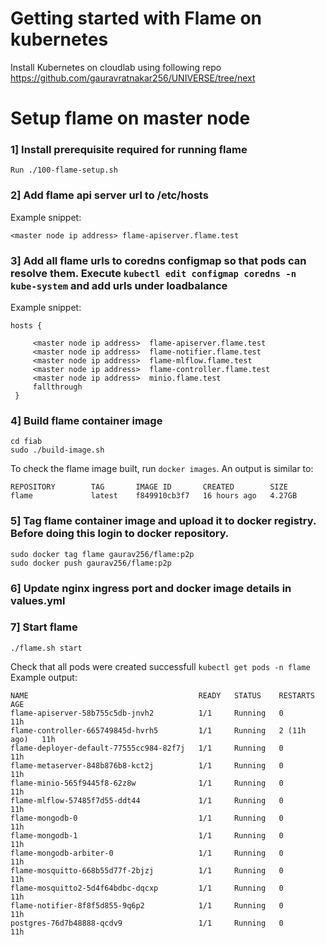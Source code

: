 # Getting started with Flame on kubernetes 


Install Kubernetes on cloudlab using following repo https://github.com/gauravratnakar256/UNIVERSE/tree/next



# Setup flame on master node

### 1] Install prerequisite required for running flame #

```
Run ./100-flame-setup.sh
```


### 2] Add flame api server url to /etc/hosts 

Example snippet:
```
<master node ip address> flame-apiserver.flame.test
```


### 3] Add all flame urls to coredns configmap so that pods can resolve them. Execute `kubectl edit configmap coredns -n kube-system` and add urls under loadbalance

Example snippet:
```
hosts {
	 
	 <master node ip address>  flame-apiserver.flame.test
	 <master node ip address>  flame-notifier.flame.test
	 <master node ip address>  flame-mlflow.flame.test
	 <master node ip address>  flame-controller.flame.test
	 <master node ip address>  minio.flame.test
	 fallthrough
 }
```



### 4] Build flame container image

```
cd fiab
sudo ./build-image.sh
```

To check the flame image built, run `docker images`. An output is similar to:

```
REPOSITORY        TAG       IMAGE ID       CREATED        SIZE
flame             latest    f849910cb3f7   16 hours ago   4.27GB
```



### 5] Tag flame container image and upload it to docker registry. Before doing this login to docker repository.

```
sudo docker tag flame gaurav256/flame:p2p
sudo docker push gaurav256/flame:p2p
```



### 6] Update nginx ingress port and docker image details in values.yml



### 7] Start flame

```
./flame.sh start
```

Check that all pods were created successfull `kubectl get pods -n flame`
Example output:

```
NAME                                      READY   STATUS    RESTARTS      AGE
flame-apiserver-58b755c5db-jnvh2          1/1     Running   0             11h
flame-controller-665749845d-hvrh5         1/1     Running   2 (11h ago)   11h
flame-deployer-default-77555cc984-82f7j   1/1     Running   0             11h
flame-metaserver-848b876b8-kct2j          1/1     Running   0             11h
flame-minio-565f9445f8-62z8w              1/1     Running   0             11h
flame-mlflow-57485f7d55-ddt44             1/1     Running   0             11h
flame-mongodb-0                           1/1     Running   0             11h
flame-mongodb-1                           1/1     Running   0             11h
flame-mongodb-arbiter-0                   1/1     Running   0             11h
flame-mosquitto-668b55d77f-2bjzj          1/1     Running   0             11h
flame-mosquitto2-5d4f64bdbc-dqcxp         1/1     Running   0             11h
flame-notifier-8f8f5d855-9q6p2            1/1     Running   0             11h
postgres-76d7b48888-qcdv9                 1/1     Running   0             11h
```


